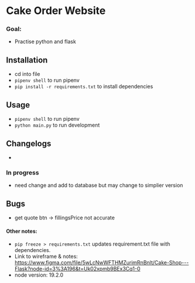 # Cake Order Website

### Goal: 
- Practise python and flask

## Installation
- cd into file
- ```pipenv shell``` to run pipenv
- ```pip install -r requirements.txt``` to install dependencies

## Usage
- ```pipenv shell``` to run pipenv 
- ```python main.py``` to run development

## Changelogs
- 

### In progress
- need change and add to database but may change to simplier version

## Bugs
- get quote btn -> fillingsPrice not accurate

#### Other notes:
- ```pip freeze > requirements.txt``` updates requirement.txt file with dependencies. 
- Link to wireframe & notes: https://www.figma.com/file/5wLcNwWFTHMZurimRnBnlt/Cake-Shop---Flask?node-id=3%3A196&t=Uk02xpmb9BEx3Cq1-0 
- node version: 19.2.0